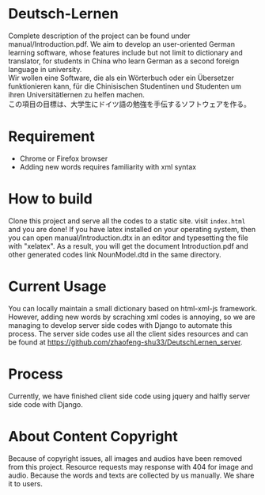 # Deutsch-Lernen
Complete description of the project can be found under manual/Introduction.pdf.
We aim to develop an user-oriented German learning software, whose features include but not limit to dictionary and translator, for students in China who learn German as a second foreign language in university.       
Wir wollen eine Software, die als ein Wörterbuch oder ein Übersetzer funktionieren kann, für die Chinisischen Studentinen und Studenten um ihren Universitätlernen zu helfen machen.       
この項目の目標は、大学生にドイツ語の勉強を手伝するソフトウェアを作る。

# Requirement
* Chrome or Firefox browser<br>
* Adding new words requires familiarity with xml syntax

# How to build
Clone this project and serve all the codes to a static site. visit `index.html` and you are done!
If you have latex installed on your operating system, then you can open manual/Introduction.dtx in an editor and typesetting the file with "xelatex".
As a result, you will get the document Introduction.pdf and other generated codes link NounModel.dtd in the same directory.<br>

# Current Usage
You can locally maintain a small dictionary based on html-xml-js framework. 
However, adding new words by scraching xml codes is annoying, 
so we are managing to develop server side codes with Django to automate this process. 
The server side codes use all the client sides 
resources and can be found at https://github.com/zhaofeng-shu33/DeutschLernen_server.

# Process
Currently, we have finished client side code using jquery and halfly server side code with Django.

# About Content Copyright
Because of copyright issues, all images and audios have been removed from this project.
Resource requests may response with 404 for image and audio.
Because the words and texts are collected by us manually. We share it to users.








